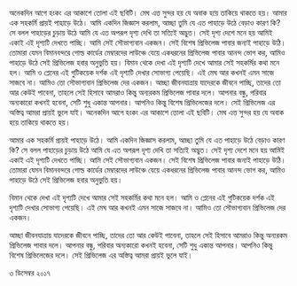 
অনেকদিন আগে হংকং এর আকাশে তোলা এই ছবিটি। মেঘ এত্ত সুন্দর হয় যে অবাক হয়ে তাকিয়ে থাকতে হয়। আমার এক সহকর্মি প্রায়ই পাহাড়ে উঠে। আমি একদিন জিজ্ঞাস করলাম, আচ্ছা তুমি যে এত পাহাড়ে উঠে বেড়াও কারণ কি? সে বলল পাহাড়ের চুড়ায় উঠে আমি যে এত অপরূপ দৃশ্য দেখি তা সত্যিই অদ্ভুত। সেই দৃশ্য দেশে মনে হয় আমিই একাই এই দৃশ্যটি দেখতে পাচ্ছি। আমি সেই সৌভাগ্যবান একজন। সেই বিশেষ প্রিভিলেজ পাবার জন্যই পাহাড়ে উঠি। তোমারা যেমন বিমানবন্দরে গোল্ড কার্ডের মেম্বারদের লাউঞ্চে যেয়ে একধরনের প্রিভিলেজ পাবার আনন্দ ভোগ কর, আমিও পাহাড়ে উঠে সেই প্রিভিলেজ হবার অনুভুতি হয়। বিমান থেকে দেখা এই দৃশ্যটি দেখে আমার সেই সহকর্মির কথা মনে হল। আমি ও প্লেনের এই গুটিকয়েক দর্শক এই দৃশ্যটি দেখার সোভাগ্য পেয়েছি। এই মেঘ আর কখনই এমন সাজে সাজবে না। আমিও তো সৌভাগ্যবান প্রিভিলেজ দের একজন। আচ্ছা জীবনযাত্রায় যাদেরকে জীবনে পাচ্ছি, তাদের তো আর কেউই পাবেনা, তাহলে সেই হিসাবে আমরাও কিন্তু অন্যরকম প্রিভিলেজ পাবার দলে। আপনার বন্ধু, পরিবার অন্যকারো কখনই হবেনা, সেটি শুধু একান্ত আপনার। আপনিও কিন্তু বিশেষ প্রিভিলেজের দলে। সেই প্রিভিলেজ এর অস্তিত্ব আমরা প্রায়ই ভুলে যাই।
অনেকদিন আগে হংকং এর আকাশে তোলা এই ছবিটি। মেঘ এত্ত সুন্দর হয় যে অবাক হয়ে তাকিয়ে থাকতে হয়। 

আমার এক সহকর্মি প্রায়ই পাহাড়ে উঠে। আমি একদিন জিজ্ঞাস করলাম, আচ্ছা তুমি যে এত পাহাড়ে উঠে বেড়াও কারণ কি? সে বলল পাহাড়ের চুড়ায় উঠে আমি যে এত অপরূপ দৃশ্য দেখি তা সত্যিই অদ্ভুত। সেই দৃশ্য দেশে মনে হয় আমিই একাই এই দৃশ্যটি দেখতে পাচ্ছি। আমি সেই সৌভাগ্যবান একজন। সেই বিশেষ প্রিভিলেজ পাবার জন্যই পাহাড়ে উঠি। তোমারা যেমন বিমানবন্দরে গোল্ড কার্ডের মেম্বারদের লাউঞ্চে যেয়ে একধরনের প্রিভিলেজ পাবার আনন্দ ভোগ কর, আমিও পাহাড়ে উঠে সেই প্রিভিলেজ হবার অনুভুতি হয়। 

বিমান থেকে দেখা এই দৃশ্যটি দেখে আমার সেই সহকর্মির কথা মনে হল। আমি ও প্লেনের এই গুটিকয়েক দর্শক এই দৃশ্যটি দেখার সোভাগ্য পেয়েছি। এই মেঘ আর কখনই এমন সাজে সাজবে না। আমিও তো সৌভাগ্যবান প্রিভিলেজ দের একজন।

আচ্ছা জীবনযাত্রায় যাদেরকে জীবনে পাচ্ছি, তাদের তো আর কেউই পাবেনা, তাহলে সেই হিসাবে আমরাও কিন্তু অন্যরকম প্রিভিলেজ পাবার দলে। আপনার বন্ধু, পরিবার অন্যকারো কখনই হবেনা, সেটি শুধু একান্ত আপনার। আপনিও কিন্তু বিশেষ প্রিভিলেজের দলে। সেই প্রিভিলেজ এর অস্তিত্ব আমরা প্রায়ই ভুলে যাই।


৩ ডিসেম্বর ২০১৭